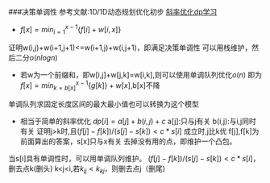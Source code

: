 ###决策单调性
参考文献:1D/1D动态规划优化初步
[斜率优化dp学习](https://www.cnblogs.com/orzzz/p/7885971.html)
+ $f[x]=min_{i=1}^{x-1}\{f[i]+w[i,x]\}$

证明w(i,j)+w(i+1,j+1)<=w(i+1,j)+w(i,j+1)，即满足决策单调性
可以用栈维护，然后二分$o(nlogn)$

+ 若w为一个前缀和，即w[i,j]+w[j,k]=w[i,k],则可以使用单调队列优化$o(n)$
即为$f[x]=min_{k=b[x]}^{x-1}\{g[k]\}+w[x]$,b[x]不降

单调队列求固定长度区间的最大最小值也可以转换为这个模型

+ 相当于简单的斜率优化
$dp[i]=a[j]+b(i,j)+c$
a[j]:只与j有关  b(i,j):与i,j同时有关
证明j>k时,且$(f[j]-f[k])/(s[j]-s[k])<c*s[i]$ 成立时,j比k优
f[j],f[k]为前面算出的答案，s[x]只与x有关
去掉没有用的点，即维护一个凸包。

当s[i]具有单调性时，可以用单调队列维护。
$(f[j]-f[k])/(s[j]-s[k])<c*s[i]$，删去点k(删头)
k<j<i,若$k_{ij}<k_{kj}$，则删去点j（删尾)
